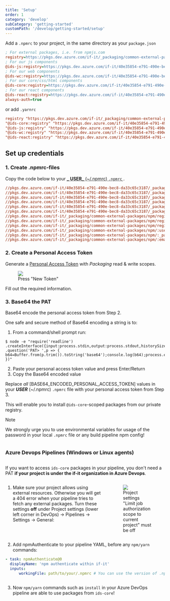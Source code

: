 ```yaml
---
title: 'Setup'
order: 1
category: 'develop'
subCategory: 'getting-started'
customPath: '/develop/getting-started/setup'
---
```


Add a `.npmrc` to your project, in the same directory as your `package.json`

```ini
; For external packages, i.e. from npmjs.com
registry=https://pkgs.dev.azure.com/if-it/_packaging/common-external-packages/npm/registry/
; For our js components
@ids-js:registry=https://pkgs.dev.azure.com/if-it/40e35854-e791-490e-bec8-da33c65c3187/_packaging/if-design-system/npm/registry/
; For our web components
@ids-wc:registry=https://pkgs.dev.azure.com/if-it/40e35854-e791-490e-bec8-da33c65c3187/_packaging/if-design-system/npm/registry/
; For our core/css/html components
@ids-core:registry=https://pkgs.dev.azure.com/if-it/40e35854-e791-490e-bec8-da33c65c3187/_packaging/if-design-system/npm/registry/
; For our react components
@ids-react:registry=https://pkgs.dev.azure.com/if-it/40e35854-e791-490e-bec8-da33c65c3187/_packaging/if-design-system/npm/registry/
always-auth=true
```

or add `.yarnrc`

```ini
registry "https://pkgs.dev.azure.com/if-it/_packaging/common-external-packages/npm/registry/"
"@ids-core:registry" "https://pkgs.dev.azure.com/if-it/40e35854-e791-490e-bec8-da33c65c3187/_packaging/if-design-system/npm/registry/
"@ids-js:registry" "https://pkgs.dev.azure.com/if-it/40e35854-e791-490e-bec8-da33c65c3187/_packaging/if-design-system/npm/registry/
"@ids-wc:registry" "https://pkgs.dev.azure.com/if-it/40e35854-e791-490e-bec8-da33c65c3187/_packaging/if-design-system/npm/registry/
"@ids-react:registry" "https://pkgs.dev.azure.com/if-it/40e35854-e791-490e-bec8-da33c65c3187/_packaging/if-design-system/npm/registry/
```

## Set up credentials

### 1. Create .npmrc-files

Copy the code below to your <abbr title="Your user .npmrc file is located, most likely, under `/home/<username>`"> **_
USER_** (~/.npmrc) `.npmrc` </abbr>.

```ini
//pkgs.dev.azure.com/if-it/40e35854-e791-490e-bec8-da33c65c3187/_packaging/if-design-system/npm/registry/:username=if-it
//pkgs.dev.azure.com/if-it/40e35854-e791-490e-bec8-da33c65c3187/_packaging/if-design-system/npm/registry/:_password=[BASE64_ENCODED_PERSONAL_ACCESS_TOKEN]
//pkgs.dev.azure.com/if-it/40e35854-e791-490e-bec8-da33c65c3187/_packaging/if-design-system/npm/registry/:email=email
//pkgs.dev.azure.com/if-it/40e35854-e791-490e-bec8-da33c65c3187/_packaging/if-design-system/npm/:username=if-it
//pkgs.dev.azure.com/if-it/40e35854-e791-490e-bec8-da33c65c3187/_packaging/if-design-system/npm/:_password=[BASE64_ENCODED_PERSONAL_ACCESS_TOKEN]
//pkgs.dev.azure.com/if-it/40e35854-e791-490e-bec8-da33c65c3187/_packaging/if-design-system/npm/:email=email
//pkgs.dev.azure.com/if-it/_packaging/common-external-packages/npm/registry/:username=if-it
//pkgs.dev.azure.com/if-it/_packaging/common-external-packages/npm/registry/:_password=[BASE64_ENCODED_PERSONAL_ACCESS_TOKEN]
//pkgs.dev.azure.com/if-it/_packaging/common-external-packages/npm/registry/:email=email
//pkgs.dev.azure.com/if-it/_packaging/common-external-packages/npm/:username=if-it
//pkgs.dev.azure.com/if-it/_packaging/common-external-packages/npm/:_password=[BASE64_ENCODED_PERSONAL_ACCESS_TOKEN]
//pkgs.dev.azure.com/if-it/_packaging/common-external-packages/npm/:email=email
```

### 2. Create a Personal Access Token

Generate a [Personal Access Token](https://dev.azure.com/if-it/_details/security/tokens) with _Packaging_ read & write
scopes.

<figure class="if">
<img class="" src="/images/ds-developing-myget-access-token.png">
<figcaption class="if text caption">
Press "New Token"
</figcaption>
</figure>

Fill out the required information.

### 3. Base64 the PAT

Base64 encode the personal access token from Step 2.

One safe and secure method of Base64 encoding a string is to:

1. From a command/shell prompt run:

```shell
$ node -e "require('readline') .createInterface({input:process.stdin,output:process.stdout,historySize:0}) .question('PAT> ',p => { b64=Buffer.from(p.trim()).toString('base64');console.log(b64);process.exit(); })"
```

2. Paste your personal access token value and press Enter/Return
3. Copy the Base64 encoded value

Replace _all_ [BASE64\_ENCODED\_PERSONAL\_ACCESS\_TOKEN] values in your **_USER_** (~/.npmrc) `.npmrc` file with your
personal access token from Step 3.

This will enable you to install `@ids-core`-scoped packages from our private registry.

<div class="if text layout column left">
<div class="if alert-banner warning">
  <span class="if title">Note</span>

We strongly urge you to use environmental variables for usage of the password in your local `.npmrc` file or any build
pipeline npm config!

</div>
</div>

### Azure Devops Pipelines (Windows or Linux agents)

<div class="if text layout column left">

If you want to access `ids-core` packages in your pipeline, you don't need a PAT **if your project is under the if-it
organization in Azure Devops**.

</div>

<div class="if text layout columns">
<div class="if text body">

1. Make sure your project allows using external resources. Otherwise you will get a 404 error when your pipeline tries
   to fetch any external packages. Turn these settings **off** under Project settings (lower left corner in DevOps) ->
   Pipelines -> Settings -> General:

</div>
<figure class="if">
<img class="" src="/images/azure-devops-authorization-settings.png">
<figcaption class="if text caption">
Project settings "Limit job authorization scope to current project" must be off
</figcaption>
</figure>
</div>

2. Add npmAuthenticate to your pipeline YAML, before any `npm/yarn` commands:

```yml
- task: npmAuthenticate@0
  displayName: 'npm authenticate within if-it'
  inputs:
      workingFile: path/to/your/.npmrc # You can use the version of .npmrc that doesn't contain any PATs
```

<div class="if text layout column left">

3. Now `npm/yarn` commands such as `install` in your Azure DevOps pipeline are able to use packages from `ids-core`!

</div>
